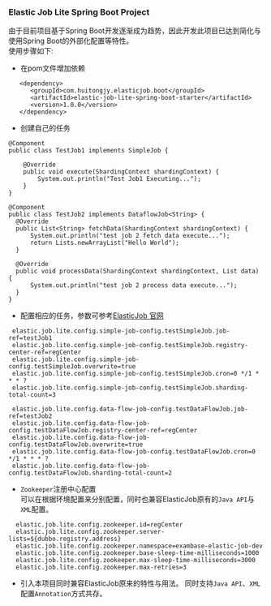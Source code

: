 ### Elastic Job Lite Spring Boot Project

  由于目前项目基于Spring Boot开发逐渐成为趋势，因此开发此项目已达到简化与使用Spring Boot的外部化配置等特性。<br/>
  使用步骤如下:<br/>
  
  - 在pom文件增加依赖
  
   ````  
      <dependency>
         <groupId>com.huitongjy.elasticjob.boot</groupId>
         <artifactId>elastic-job-lite-spring-boot-starter</artifactId>
         <version>1.0.0</version>
      </dependency>
   ````
  - 创建自己的任务 <br/>
  ````
  @Component
  public class TestJob1 implements SimpleJob {
  
      @Override
      public void execute(ShardingContext shardingContext) {
          System.out.println("Test Job1 Executing...");
      }
  }

  @Component
  public class TestJob2 implements DataflowJob<String> {
    @Override
    public List<String> fetchData(ShardingContext shardingContext) {
        System.out.println("test job 2 fetch data execute...");
        return Lists.newArrayList("Hello World");
    }

    @Override
    public void processData(ShardingContext shardingContext, List data) {
        System.out.println("test job 2 process data execute...");
    }
  }

  ````
  - 配置相应的任务，参数可参考[ElasticJob 官网](http://elasticjob.io/docs/elastic-job-lite/02-guide/config-manual/)<br/>
  ````
   elastic.job.lite.config.simple-job-config.testSimpleJob.job-ref=testJob1
   elastic.job.lite.config.simple-job-config.testSimpleJob.registry-center-ref=regCenter
   elastic.job.lite.config.simple-job-config.testSimpleJob.overwrite=true
   elastic.job.lite.config.simple-job-config.testSimpleJob.cron=0 */1 * * * ?
   elastic.job.lite.config.simple-job-config.testSimpleJob.sharding-total-count=3
   
   elastic.job.lite.config.data-flow-job-config.testDataFlowJob.job-ref=testJob2
   elastic.job.lite.config.data-flow-job-config.testDataFlowJob.registry-center-ref=regCenter
   elastic.job.lite.config.data-flow-job-config.testDataFlowJob.overwrite=true
   elastic.job.lite.config.data-flow-job-config.testDataFlowJob.cron=0 */1 * * * ?
   elastic.job.lite.config.data-flow-job-config.testDataFlowJob.sharding-total-count=2
  ````

  - `Zookeeper`注册中心配置 <br/>
   可以在根据环境配置来分别配置，同时也兼容ElasticJob原有的`Java API`与`XML`配置。
  ````
    elastic.job.lite.config.zookeeper.id=regCenter
    elastic.job.lite.config.zookeeper.server-lists=${dubbo.registry.address}
    elastic.job.lite.config.zookeeper.namespace=exambase-elastic-job-dev
    elastic.job.lite.config.zookeeper.base-sleep-time-milliseconds=1000
    elastic.job.lite.config.zookeeper.max-sleep-time-milliseconds=3000
    elastic.job.lite.config.zookeeper.max-retries=3
  ````
  
  - 引入本项目同时兼容ElasticJob原来的特性与用法。 同时支持`Java API`、`XML`配置`Annotation`方式共存。
